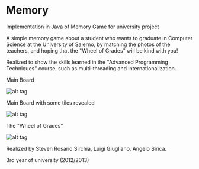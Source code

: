 # Memory
Implementation in Java of Memory Game for university project

A simple memory game about a student who wants to graduate in Computer Science at the University of Salerno, by matching the photos of the teachers, and hoping that the "Wheel of Grades" will be kind with you!

Realized to show the skills learned in the "Advanced Programming Techniques" course, such as multi-threading and internationalization.

Main Board

![alt tag](http://i.imgur.com/DNy5eLg.png)

Main Board with some tiles revealed

![alt tag](http://i.imgur.com/v5mnf20.png)

The "Wheel of Grades"

![alt tag](http://i.imgur.com/aqWwW0f.jpg)

Realized by Steven Rosario Sirchia, Luigi Giugliano, Angelo Sirica.

3rd year of university (2012/2013)
